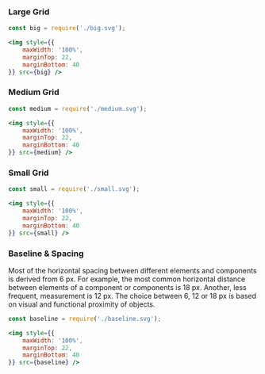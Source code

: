 ### Large Grid

```jsx noeditor
const big = require('./big.svg');

<img style={{
    maxWidth: '100%',
    marginTop: 22,
    marginBottom: 40
}} src={big} />
```

### Medium Grid

```jsx noeditor
const medium = require('./medium.svg');

<img style={{
    maxWidth: '100%',
    marginTop: 22,
    marginBottom: 40
}} src={medium} />
```

### Small Grid

```jsx noeditor
const small = require('./small.svg');

<img style={{
    maxWidth: '100%',
    marginTop: 22,
    marginBottom: 40
}} src={small} />
```

### Baseline & Spacing

Most of the horizontal spacing between different elements and components is derived from 6 px. For example, the most common horizontal distance between elements of a component or components is 18 px. Another, less frequent, measurement is 12 px. The choice between 6, 12 or 18 px is based on visual and functional proximity of objects.

```jsx noeditor
const baseline = require('./baseline.svg');

<img style={{
    maxWidth: '100%',
    marginTop: 22,
    marginBottom: 40
}} src={baseline} />
```
